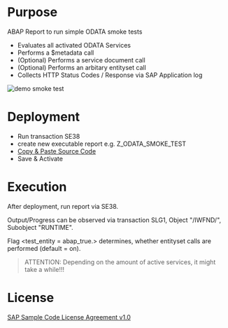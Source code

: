 # Purpose

ABAP Report to run simple ODATA smoke tests
* Evaluates all activated ODATA Services
* Performs a $metadata call
* (Optional) Performs a service document call
* (Optional) Performs an arbitary entityset call
* Collects HTTP Status Codes / Response via SAP Application log

![demo smoke test](http://sap.frumania.com/smoke_test.png)

# Deployment

* Run transaction SE38
* create new executable report e.g. Z_ODATA_SMOKE_TEST
* [Copy & Paste Source Code](https://github.com/SAP/abap-odata-smoke-test/blob/master/Z_ODATA_SMOKE_TEST.txt)
* Save & Activate

# Execution

After deployment, run report via SE38.

Output/Progress can be observed via transaction SLG1, Object "/IWFND/", Subobject "RUNTIME".

Flag <test_entity = abap_true.> determines, whether entityset calls are performed (default = on).

> ATTENTION: Depending on the amount of active services, it might take a while!!!

# License

[SAP Sample Code License Agreement v1.0](https://github.com/SAP/abap-odata-smoke-test/blob/master/SAP%20Sample%20Code%20License%20Agreement%20v1.0.docx)
